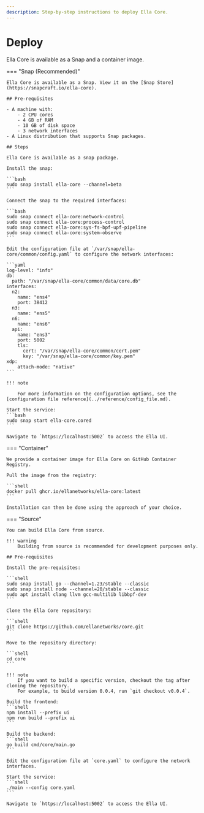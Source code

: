```yaml
---
description: Step-by-step instructions to deploy Ella Core.
---
```


# Deploy

Ella Core is available as a Snap and a container image.

=== "Snap (Recommended)"

    Ella Core is available as a Snap. View it on the [Snap Store](https://snapcraft.io/ella-core).

    ## Pre-requisites

    - A machine with:
        - 2 CPU cores
        - 4 GB of RAM
        - 10 GB of disk space
        - 3 network interfaces
    - A Linux distribution that supports Snap packages.
  
    ## Steps

    Ella Core is available as a snap package.

    Install the snap:

    ```bash
    sudo snap install ella-core --channel=beta
    ```

    Connect the snap to the required interfaces:

    ```bash
    sudo snap connect ella-core:network-control
    sudo snap connect ella-core:process-control
    sudo snap connect ella-core:sys-fs-bpf-upf-pipeline
    sudo snap connect ella-core:system-observe
    ```

    Edit the configuration file at `/var/snap/ella-core/common/config.yaml` to configure the network interfaces:

    ```yaml
    log-level: "info"
    db:
      path: "/var/snap/ella-core/common/data/core.db"
    interfaces:
      n2:
        name: "ens4"
        port: 38412
      n3: 
        name: "ens5"
      n6:
        name: "ens6"
      api:
        name: "ens3"
        port: 5002
        tls:
          cert: "/var/snap/ella-core/common/cert.pem"
          key: "/var/snap/ella-core/common/key.pem"
    xdp:
        attach-mode: "native"
    ```

    !!! note
        
        For more information on the configuration options, see the [configuration file reference](../reference/config_file.md).

    Start the service:
    ```bash
    sudo snap start ella-core.cored
    ```

    Navigate to `https://localhost:5002` to access the Ella UI.


=== "Container"

    We provide a container image for Ella Core on GitHub Container Registry.

    Pull the image from the registry:

    ```shell
    docker pull ghcr.io/ellanetworks/ella-core:latest
    ```

    Installation can then be done using the approach of your choice. 

=== "Source"

    You can build Ella Core from source.

    !!! warning
        Building from source is recommended for development purposes only.

    ## Pre-requisites

    Install the pre-requisites:

    ```shell
    sudo snap install go --channel=1.23/stable --classic
    sudo snap install node --channel=20/stable --classic
    sudo apt install clang llvm gcc-multilib libbpf-dev
    ```

    Clone the Ella Core repository:

    ```shell
    git clone https://github.com/ellanetworks/core.git
    ```

    Move to the repository directory:

    ```shell
    cd core
    ```

    !!! note
        If you want to build a specific version, checkout the tag after cloning the repository.
        For example, to build version 0.0.4, run `git checkout v0.0.4`.

    Build the frontend:
    ```shell
    npm install --prefix ui
    npm run build --prefix ui
    ```

    Build the backend:
    ```shell
    go build cmd/core/main.go
    ```

    Edit the configuration file at `core.yaml` to configure the network interfaces.

    Start the service:
    ```shell
    ./main --config core.yaml
    ```

    Navigate to `https://localhost:5002` to access the Ella UI.
